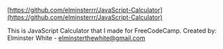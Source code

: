 [https://github.com/elminsterrr/JavaScript-Calculator](https://github.com/elminsterrr/JavaScript-Calculator)

This is JavaScript Calculator that I made for FreeCodeCamp.
Created by: Elminster White - elminsterthewhite@gmail.com